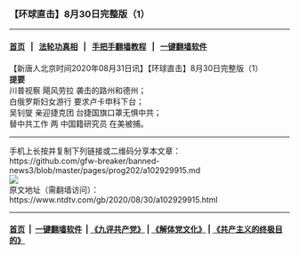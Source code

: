 ### 【环球直击】8月30日完整版（1）
------------------------

#### [首页](https://github.com/gfw-breaker/banned-news3/blob/master/README.md) &nbsp;&nbsp;|&nbsp;&nbsp; [法轮功真相](https://github.com/begood0513/basic/blob/master/README.md)  &nbsp;&nbsp;|&nbsp;&nbsp; [手把手翻墙教程](https://github.com/gfw-breaker/guides/wiki)  &nbsp;&nbsp;|&nbsp;&nbsp; [一键翻墙软件](https://github.com/gfw-breaker/nogfw/blob/master/README.md)  



<div><div class="post_content" itemprop="articleBody">
 <p>
  【新唐人北京时间2020年08月31日讯】【环球直击】8月30日完整版（1）
  <br/>
  <strong>
   提要
  </strong>
  <br/>
  川普视察
  <ok href="https://www.ntdtv.com/gb/飓风劳拉.htm">
   飓风劳拉
  </ok>
  袭击的路州和德州；
  <br/>
  <ok href="https://www.ntdtv.com/gb/白俄罗斯妇女游行.htm">
   白俄罗斯妇女游行
  </ok>
  要求卢卡申科下台；
  <br/>
  <ok href="https://www.ntdtv.com/gb/吴钊燮.htm">
   吴钊燮
  </ok>
  亲迎捷克团 台捷国旗口罩无惧中共；
  <br/>
  替中共工作 两
  <ok href="https://www.ntdtv.com/gb/中国籍研究员.htm">
   中国籍研究员
  </ok>
  在美被捕。
 </p>
 <div class="single_ad">
 </div>
</div>
</div>
<hr/>
手机上长按并复制下列链接或二维码分享本文章：<br/>
https://github.com/gfw-breaker/banned-news3/blob/master/pages/prog202/a102929915.md <br/>
<a href='https://github.com/gfw-breaker/banned-news3/blob/master/pages/prog202/a102929915.md'><img src='https://github.com/gfw-breaker/banned-news3/blob/master/pages/prog202/a102929915.md.png'/></a> <br/>
原文地址（需翻墙访问）：https://www.ntdtv.com/gb/2020/08/30/a102929915.html


------------------------
#### [首页](https://github.com/gfw-breaker/banned-news3/blob/master/README.md) &nbsp;|&nbsp; [一键翻墙软件](https://github.com/gfw-breaker/nogfw/blob/master/README.md) &nbsp;| [《九评共产党》](https://github.com/gfw-breaker/9ping.md/blob/master/README.md#九评之一评共产党是什么) | [《解体党文化》](https://github.com/gfw-breaker/jtdwh.md/blob/master/README.md) | [《共产主义的终极目的》](https://github.com/gfw-breaker/gczydzjmd.md/blob/master/README.md)


<img src='http://gfw-breaker.win/banned-news3/pages/prog202/a102929915.md' width='0px' height='0px'/>